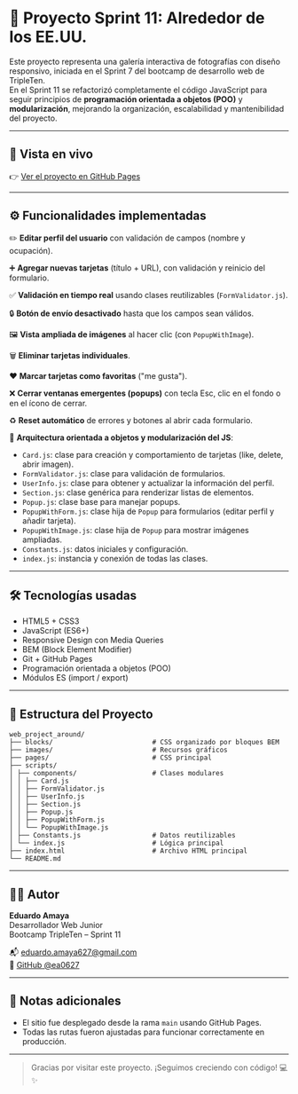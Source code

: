# 📸 Proyecto Sprint 11: Alrededor de los EE.UU.

Este proyecto representa una galería interactiva de fotografías con diseño responsivo, iniciada en el Sprint 7 del bootcamp de desarrollo web de TripleTen.  
En el Sprint 11 se refactorizó completamente el código JavaScript para seguir principios de **programación orientada a objetos (POO)** y **modularización**, mejorando la organización, escalabilidad y mantenibilidad del proyecto.

---

## 🔗 Vista en vivo

👉 [Ver el proyecto en GitHub Pages](https://ea0627.github.io/web_project_around/)

---

## ⚙️ Funcionalidades implementadas

✏️ **Editar perfil del usuario** con validación de campos (nombre y ocupación).

➕ **Agregar nuevas tarjetas** (título + URL), con validación y reinicio del formulario.

✅ **Validación en tiempo real** usando clases reutilizables (`FormValidator.js`).

🔒 **Botón de envío desactivado** hasta que los campos sean válidos.

🖼️ **Vista ampliada de imágenes** al hacer clic (con `PopupWithImage`).

🗑️ **Eliminar tarjetas individuales**.

❤️ **Marcar tarjetas como favoritas** ("me gusta").

❌ **Cerrar ventanas emergentes (popups)** con tecla Esc, clic en el fondo o en el ícono de cerrar.

♻️ **Reset automático** de errores y botones al abrir cada formulario.

🧩 **Arquitectura orientada a objetos y modularización del JS**:
- `Card.js`: clase para creación y comportamiento de tarjetas (like, delete, abrir imagen).
- `FormValidator.js`: clase para validación de formularios.
- `UserInfo.js`: clase para obtener y actualizar la información del perfil.
- `Section.js`: clase genérica para renderizar listas de elementos.
- `Popup.js`: clase base para manejar popups.
- `PopupWithForm.js`: clase hija de `Popup` para formularios (editar perfil y añadir tarjeta).
- `PopupWithImage.js`: clase hija de `Popup` para mostrar imágenes ampliadas.
- `Constants.js`: datos iniciales y configuración.
- `index.js`: instancia y conexión de todas las clases.

---

## 🛠️ Tecnologías usadas

- HTML5 + CSS3
- JavaScript (ES6+)
- Responsive Design con Media Queries
- BEM (Block Element Modifier)
- Git + GitHub Pages
- Programación orientada a objetos (POO)
- Módulos ES (import / export)

---

## 📁 Estructura del Proyecto

```
web_project_around/
├── blocks/                         # CSS organizado por bloques BEM
├── images/                         # Recursos gráficos
├── pages/                          # CSS principal
├── scripts/
│ ├── components/                   # Clases modulares
│ │ ├── Card.js
│ │ ├── FormValidator.js
│ │ ├── UserInfo.js
│ │ ├── Section.js
│ │ ├── Popup.js
│ │ ├── PopupWithForm.js
│ │ └── PopupWithImage.js
│ ├── Constants.js                  # Datos reutilizables
│ └── index.js                      # Lógica principal
├── index.html                      # Archivo HTML principal
└── README.md
```

---

## 👨‍💻 Autor

**Eduardo Amaya**  
Desarrollador Web Junior  
Bootcamp TripleTen – Sprint 11  

📬 eduardo.amaya627@gmail.com  
🔗 [GitHub @ea0627](https://github.com/ea0627)

---

## 📌 Notas adicionales

- El sitio fue desplegado desde la rama `main` usando GitHub Pages.
- Todas las rutas fueron ajustadas para funcionar correctamente en producción.

---

> Gracias por visitar este proyecto. ¡Seguimos creciendo con código! 💻✨
